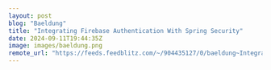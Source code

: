 ```yaml
---
layout: post
blog: "Baeldung"
title: "Integrating Firebase Authentication With Spring Security"
date: 2024-09-11T19:44:35Z
image: images/baeldung.png
remote_url: "https://feeds.feedblitz.com/~/904435127/0/baeldung~Integrating-Firebase-Authentication-With-Spring-Security"
---
```

